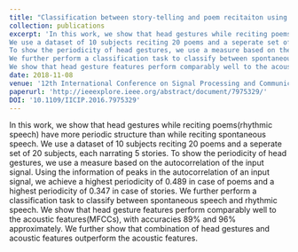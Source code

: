 ```yaml
---
title: "Classification between story-telling and poem recitaiton using head gestures of the talker"
collection: publications
excerpt: 'In this work, we show that head gestures while reciting poems(rhythmic speech) have more periodic structure than while narrating stories.
We use a dataset of 10 subjects reciting 20 poems and a seperate set of 20 subjects, each narrating 5 stories. 
To show the periodicity of head gestures, we use a measure based on the autocorrelation of the input signal. Using the information of peaks in the autocorrelation of an input signal, we achieve a highest periodicity of 0.489 in case of poems and a highest periodicity of 0.347 in case of stories.
We further perform a classification task to classify between spontaneous speech and rhythmic speech. 
We show that head gesture features perform comparably well to the acoustic features(MFCCs), with accuracies 89% and 96% approximately. We further show that combination of head gestures and acoustic features outperform the acoustic features.'
date: 2018-11-08
venue: '12th International Conference on Signal Processing and Communication(SPCOM)'
paperurl: 'http://ieeexplore.ieee.org/abstract/document/7975329/'
DOI: '10.1109/IICIP.2016.7975329'
---
```

In this work, we show that head gestures while reciting poems(rhythmic speech) have more periodic structure than while reciting spontaneous speech.
We use a dataset of 10 subjects reciting 20 poems and a seperate set of 20 subjects, each narrating 5 stories. 
To show the periodicity of head gestures, we use a measure based on the autocorrelation of the input signal. 
Using the information of peaks in the autocorrelation of an input signal, we achieve a highest periodicity of 0.489 in case of poems and a highest periodicity of 0.347 in case of stories.
We further perform a classification task to classify between spontaneous speech and rhythmic speech. 
We show that head gesture features perform comparably well to the acoustic features(MFCCs), with accuracies 89% and 96% approximately. We further show that combination of head gestures and acoustic features outperform the acoustic features.
